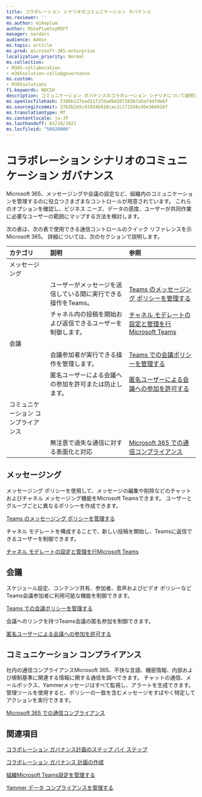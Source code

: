 ```yaml
---
title: コラボレーション シナリオのコミュニケーション ガバナンス
ms.reviewer: ''
ms.author: mikeplum
author: MikePlumleyMSFT
manager: serdars
audience: Admin
ms.topic: article
ms.prod: microsoft-365-enterprise
localization_priority: Normal
ms.collection:
- M365-collaboration
- m365solution-collabgovernance
ms.custom:
- M365solutions
f1.keywords: NOCSH
description: コミュニケーション ガバナンスのコラボレーション シナリオについて説明します。
ms.openlocfilehash: 5386b127ead11f27dad94207383b7a5afddfde6f
ms.sourcegitcommit: 27b2b2e5c41934b918cac2c171556c45e36661bf
ms.translationtype: MT
ms.contentlocale: ja-JP
ms.lasthandoff: 03/19/2021
ms.locfileid: "50920906"
---
```

# <a name="communications-governance-for-collaboration-scenarios"></a>コラボレーション シナリオのコミュニケーション ガバナンス

Microsoft 365、メッセージングや会議の設定など、組織内のコミュニケーションを管理するのに役立つさまざまなコントロールが用意されています。 これらのオプションを確認し、ビジネス ニーズ、データの感度、ユーザーが共同作業に必要なユーザーの範囲にマップする方法を検討します。

次の表は、次の表で使用できる通信コントロールのクイック リファレンスを示Microsoft 365。 詳細については、次のセクションで説明します。

|カテゴリ|説明|参照|
|:-------|:----------|:--------|
|メッセージング|||
||ユーザーがメッセージを送信している間に実行できる操作をTeams。|[Teams のメッセージング ポリシーを管理する](/microsoftteams/messaging-policies-in-teams)|
||チャネル内の投稿を開始および返信できるユーザーを制御します。|[チャネル モデレートの設定と管理を行Microsoft Teams](/microsoftteams/manage-channel-moderation-in-teams)|
|会議|||
||会議参加者が実行できる操作を管理します。|[Teams での会議ポリシーを管理する](/microsoftteams/meeting-policies-in-teams)|
||匿名ユーザーによる会議への参加を許可または防止します。|[匿名ユーザーによる会議への参加を許可する](/microsoftteams/meeting-settings-in-teams#allow-anonymous-users-to-join-meetings)|
|コミュニケーション コンプライアンス|||
||無注意で過失な通信に対する表面化と対応|[Microsoft 365 での通信コンプライアンス](../compliance/communication-compliance.md)|

## <a name="messaging"></a>メッセージング

メッセージング ポリシーを使用して、メッセージの編集や削除などのチャットおよびチャネル メッセージング機能をMicrosoft Teamsできます。 ユーザーとグループごとに異なるポリシーを作成できます。

[Teams のメッセージング ポリシーを管理する](/microsoftteams/messaging-policies-in-teams)

チャネル モデレートを構成することで、新しい投稿を開始し、Teamsに返信できるユーザーを制御できます。

[チャネル モデレートの設定と管理を行Microsoft Teams](/microsoftteams/manage-channel-moderation-in-teams)

## <a name="meetings"></a>会議

スケジュール設定、コンテンツ共有、参加者、音声およびビデオ ポリシーなどTeams会議参加者に利用可能な機能を制御できます。

[Teams での会議ポリシーを管理する](/microsoftteams/meeting-policies-in-teams)

会議へのリンクを持つTeams会議の匿名参加を制御できます。

[匿名ユーザーによる会議への参加を許可する](/microsoftteams/meeting-settings-in-teams#allow-anonymous-users-to-join-meetings)


## <a name="communication-compliance"></a>コミュニケーション コンプライアンス

社内の通信コンプライアンスMicrosoft 365、不快な言語、機密情報、内部および規制基準に関連する情報に関する通信を調べできます。 チャットの通信、メールボックス、Yammerメッセージはすべて監視し、アラートを生成できます。 管理ツールを使用すると、ポリシーの一致を含むメッセージをすばやく特定してアクションを実行できます。

[Microsoft 365 での通信コンプライアンス](../compliance/communication-compliance.md)

## <a name="related-topics"></a>関連項目

[コラボレーション ガバナンス計画のステップ バイ ステップ](collaboration-governance-overview.md#collaboration-governance-planning-step-by-step)

[コラボレーション ガバナンス 計画の作成](collaboration-governance-first.md)

[組織Microsoft Teams設定を管理する](/microsoftteams/enable-features-office-365)

[Yammer データ コンプライアンスを管理する](/yammer/manage-security-and-compliance/manage-data-compliance)